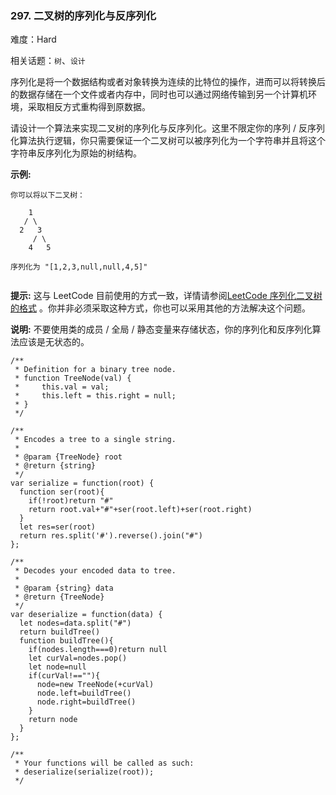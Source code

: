 ### 297. 二叉树的序列化与反序列化

难度：Hard

相关话题：`树`、`设计`

序列化是将一个数据结构或者对象转换为连续的比特位的操作，进而可以将转换后的数据存储在一个文件或者内存中，同时也可以通过网络传输到另一个计算机环境，采取相反方式重构得到原数据。



请设计一个算法来实现二叉树的序列化与反序列化。这里不限定你的序列 / 反序列化算法执行逻辑，你只需要保证一个二叉树可以被序列化为一个字符串并且将这个字符串反序列化为原始的树结构。



**示例:** 





```
你可以将以下二叉树：

    1
   / \
  2   3
     / \
    4   5

序列化为 "[1,2,3,null,null,4,5]"


```


**提示:** 这与 LeetCode 目前使用的方式一致，详情请参阅[LeetCode 序列化二叉树的格式](/faq/#binary-tree)
。你并非必须采取这种方式，你也可以采用其他的方法解决这个问题。



**说明:** 不要使用类的成员 / 全局 / 静态变量来存储状态，你的序列化和反序列化算法应该是无状态的。




```
/**
 * Definition for a binary tree node.
 * function TreeNode(val) {
 *     this.val = val;
 *     this.left = this.right = null;
 * }
 */

/**
 * Encodes a tree to a single string.
 *
 * @param {TreeNode} root
 * @return {string}
 */
var serialize = function(root) {
  function ser(root){
    if(!root)return "#"
    return root.val+"#"+ser(root.left)+ser(root.right)    
  }
  let res=ser(root)
  return res.split('#').reverse().join("#")
};

/**
 * Decodes your encoded data to tree.
 *
 * @param {string} data
 * @return {TreeNode}
 */
var deserialize = function(data) {
  let nodes=data.split("#")
  return buildTree()
  function buildTree(){
    if(nodes.length===0)return null
    let curVal=nodes.pop()
    let node=null
    if(curVal!==""){
      node=new TreeNode(+curVal)
      node.left=buildTree()
      node.right=buildTree()
    }
    return node
  }
};

/**
 * Your functions will be called as such:
 * deserialize(serialize(root));
 */



```

